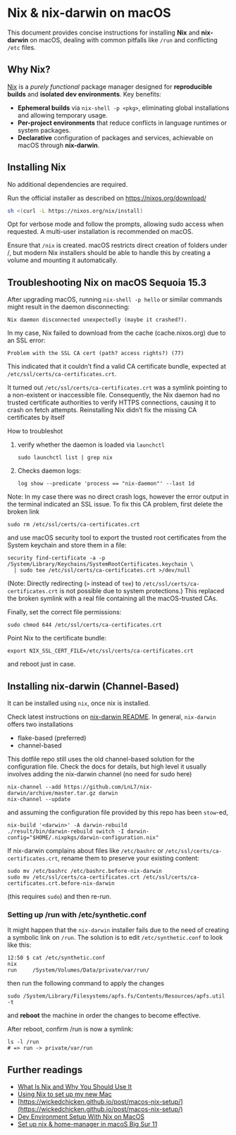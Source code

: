 # Nix & nix-darwin on macOS

This document provides concise instructions for installing **Nix** and **nix-darwin** on macOS, dealing with common pitfalls like `/run` and conflicting `/etc` files.

## Why Nix?

[Nix](https://github.com/NixOS/nix) is a *purely functional* package manager designed for **reproducible builds** and **isolated dev environments**. Key benefits:

- **Ephemeral builds** via `nix-shell -p <pkg>`, eliminating global installations and allowing temporary usage.
- **Per-project environments** that reduce conflicts in language runtimes or system packages.
- **Declarative** configuration of packages and services, achievable on macOS through **nix-darwin**.

## Installing Nix

No additional dependencies are required.

Run the official installer as described on https://nixos.org/download/
   
```bash
sh <(curl -L https://nixos.org/nix/install)
```

Opt for verbose mode and follow the prompts, allowing sudo access when requested. A multi-user installation is recommended on macOS.

Ensure that `/nix` is created. macOS restricts direct creation of folders under /, but modern Nix installers should be able to handle this by creating a volume and mounting it automatically.

## Troubleshooting Nix on macOS Sequoia 15.3

After upgrading macOS, running `nix-shell -p hello` or similar commands might result in the daemon disconnecting:
```
Nix daemon disconnected unexpectedly (maybe it crashed?).
```

In my case, Nix failed to download from the cache (cache.nixos.org) due to an SSL error:
```
Problem with the SSL CA cert (path? access rights?) (77)
```
This indicated that it couldn’t find a valid CA certificate bundle, expected at `/etc/ssl/certs/ca-certificates.crt`. 

It turned out `/etc/ssl/certs/ca-certificates.crt` was a symlink pointing to a non-existent or inaccessible file. Consequently, the Nix daemon had no trusted certificate authorities to verify HTTPS connections, causing it to crash on fetch attempts. Reinstalling Nix didn’t fix the missing CA certificates by itself

How to troubleshot
1. verify whether the daemon is loaded via `launchctl`
   ```
   sudo launchctl list | grep nix
   ```
2. Checks daemon logs:
   ```
   log show --predicate 'process == "nix-daemon"' --last 1d
   ```

Note: In my case there was no direct crash logs, however the error output in the terminal indicated an SSL issue.
To fix this CA problem, first delete the broken link 
```
sudo rm /etc/ssl/certs/ca-certificates.crt
```
and use macOS security tool to export the trusted root certificates from the System keychain and store them in a file:
```
security find-certificate -a -p /System/Library/Keychains/SystemRootCertificates.keychain \
  | sudo tee /etc/ssl/certs/ca-certificates.crt >/dev/null
```
(Note: Directly redirecting (`>` instead of `tee`) to `/etc/ssl/certs/ca-certificates.crt` is not possible due to system protections.)
This replaced the broken symlink with a real file containing all the macOS-trusted CAs.

Finally, set the correct file permissions:
```
sudo chmod 644 /etc/ssl/certs/ca-certificates.crt
```
Point Nix to the certificate bundle:
```
export NIX_SSL_CERT_FILE=/etc/ssl/certs/ca-certificates.crt
```
and reboot just in case. 

## Installing nix-darwin (Channel-Based)

It can be installed using `nix`, once nix is installed.

Check latest instructions on [nix-darwin README](https://github.com/LnL7/nix-darwin). In general, `nix-darwin` offers two installations 
* flake-based (preferred)
* channel-based

This dotfile repo still uses the old channel-based solution for the configuration file. 
Check the docs for details, but high level it usually involves adding the nix-darwin channel (no need for sudo here) 
```
nix-channel --add https://github.com/LnL7/nix-darwin/archive/master.tar.gz darwin
nix-channel --update
```
and assuming the configuration file provided by this repo has been `stow`-ed, 
```
nix-build '<darwin>' -A darwin-rebuild
./result/bin/darwin-rebuild switch -I darwin-config="$HOME/.nixpkgs/darwin-configuration.nix"
```

If nix-darwin complains about files like `/etc/bashrc` or `/etc/ssl/certs/ca-certificates.crt`, rename them to preserve your existing content:
```
sudo mv /etc/bashrc /etc/bashrc.before-nix-darwin
sudo mv /etc/ssl/certs/ca-certificates.crt /etc/ssl/certs/ca-certificates.crt.before-nix-darwin
```
(this requires `sudo`) and then re-run.

### Setting up /run with /etc/synthetic.conf

It might happen that the `nix-darwin` installer fails due to the need of creating a symbolic link on `/run`. 
The solution is to edit `/etc/synthetic.conf` to look like this: 
```
12:50 $ cat /etc/synthetic.conf
nix
run     /System/Volumes/Data/private/var/run/
```
then run the following command to apply the changes 
```
sudo /System/Library/Filesystems/apfs.fs/Contents/Resources/apfs.util -t
```
and **reboot** the machine in order the changes to become effective. 

After reboot, confirm /run is now a symlink:
```
ls -l /run
# => run -> private/var/run
```

## Further readings 
* [What Is Nix and Why You Should Use It](https://serokell.io/blog/what-is-nix)
* [Using Nix to set up my new Mac](https://adrianhesketh.com/2020/07/03/mac-setup-with-nix-darwin/)
* [https://wickedchicken.github.io/post/macos-nix-setup/](https://wickedchicken.github.io/post/macos-nix-setup/)
* [Dev Environment Setup With Nix on MacOS](https://www.mathiaspolligkeit.de/dev/exploring-nix-on-macos/)
* [Set up nix & home-manager in macoS Big Sur 11](https://gist.github.com/mandrean/65108e0898629e20afe1002d8bf4f223)
